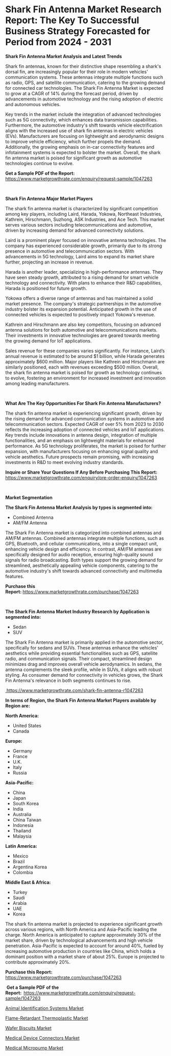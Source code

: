 <p><h1>Shark Fin Antenna Market Research Report: The Key To Successful Business Strategy Forecasted for Period from 2024 - 2031</h1></p><p><strong>Shark Fin Antenna Market Analysis and Latest Trends</strong></p>
<p><p>Shark fin antennas, known for their distinctive shape resembling a shark's dorsal fin, are increasingly popular for their role in modern vehicles’ communication systems. These antennas integrate multiple functions such as radio, GPS, and satellite communication, catering to the growing demand for connected car technologies. The Shark Fin Antenna Market is expected to grow at a CAGR of 14% during the forecast period, driven by advancements in automotive technology and the rising adoption of electric and autonomous vehicles.</p><p>Key trends in the market include the integration of advanced technologies such as 5G connectivity, which enhances data transmission capabilities. Furthermore, the automotive industry's shift towards vehicle electrification aligns with the increased use of shark fin antennas in electric vehicles (EVs). Manufacturers are focusing on lightweight and aerodynamic designs to improve vehicle efficiency, which further propels the demand. Additionally, the growing emphasis on in-car connectivity features and infotainment systems is expected to bolster the market. Overall, the shark fin antenna market is poised for significant growth as automotive technologies continue to evolve.</p></p>
<p><strong>Get a Sample PDF of the Report:&nbsp;</strong> <a href="https://www.marketgrowthrate.com/enquiry/request-sample/1047263">https://www.marketgrowthrate.com/enquiry/request-sample/1047263</a></p>
<p>&nbsp;</p>
<p><strong>Shark Fin Antenna Major Market Players</strong></p>
<p><p>The shark fin antenna market is characterized by significant competition among key players, including Laird, Harada, Yokowa, Northeast Industries, Kathrein, Hirschmann, Suzhong, ASK Industries, and Ace Tech. This market serves various sectors including telecommunications and automotive, driven by increasing demand for advanced connectivity solutions.</p><p>Laird is a prominent player focused on innovative antenna technologies. The company has experienced considerable growth, primarily due to its strong presence in automotive and telecommunication sectors. With advancements in 5G technology, Laird aims to expand its market share further, projecting an increase in revenue.</p><p>Harada is another leader, specializing in high-performance antennas. They have seen steady growth, attributed to a rising demand for smart vehicle technology and connectivity. With plans to enhance their R&D capabilities, Harada is positioned for future growth.</p><p>Yokowa offers a diverse range of antennas and has maintained a solid market presence. The company's strategic partnerships in the automotive industry bolster its expansion potential. Anticipated growth in the use of connected vehicles is expected to positively impact Yokowa's revenue.</p><p>Kathrein and Hirschmann are also key competitors, focusing on advanced antenna solutions for both automotive and telecommunications markets. Their investments in innovative technologies are geared towards meeting the growing demand for IoT applications.</p><p>Sales revenue for these companies varies significantly. For instance, Laird’s annual revenue is estimated to be around $1 billion, while Harada generates approximately $600 million. Major players like Kathrein and Hirschmann are similarly positioned, each with revenues exceeding $500 million. Overall, the shark fin antenna market is poised for growth as technology continues to evolve, fostering an environment for increased investment and innovation among leading manufacturers.</p></p>
<p>&nbsp;</p>
<p><strong>What Are The Key Opportunities For Shark Fin Antenna Manufacturers?</strong></p>
<p><p>The shark fin antenna market is experiencing significant growth, driven by the rising demand for advanced communication systems in automotive and telecommunication sectors. Expected CAGR of over 5% from 2023 to 2030 reflects the increasing adoption of connected vehicles and IoT applications. Key trends include innovations in antenna design, integration of multiple functionalities, and an emphasis on lightweight materials for enhanced performance. As 5G technology proliferates, the market is poised for further expansion, with manufacturers focusing on enhancing signal quality and vehicle aesthetics. Future prospects remain promising, with increasing investments in R&D to meet evolving industry standards.</p></p>
<p><strong>Inquire or Share Your Questions If Any Before Purchasing This Report:</strong> <a href="https://www.marketgrowthrate.com/enquiry/pre-order-enquiry/1047263">https://www.marketgrowthrate.com/enquiry/pre-order-enquiry/1047263</a></p>
<p>&nbsp;</p>
<p><strong>Market Segmentation</strong></p>
<p><strong>The Shark Fin Antenna Market Analysis by types is segmented into:</strong></p>
<p><ul><li>Combined Antenna</li><li>AM/FM Antenna</li></ul></p>
<p><p>The Shark Fin Antenna market is categorized into combined antennas and AM/FM antennas. Combined antennas integrate multiple functions, such as GPS, Bluetooth, and cellular communications, into a single compact unit, enhancing vehicle design and efficiency. In contrast, AM/FM antennas are specifically designed for audio reception, ensuring high-quality sound signals for radio broadcasting. Both types support the growing demand for streamlined, aesthetically appealing vehicle components, catering to the automotive industry's shift towards advanced connectivity and multimedia features.</p></p>
<p><strong>Purchase this Report:&nbsp;</strong><a href="https://www.marketgrowthrate.com/purchase/1047263">https://www.marketgrowthrate.com/purchase/1047263</a></p>
<p>&nbsp;</p>
<p><strong>The Shark Fin Antenna Market Industry Research by Application is segmented into:</strong></p>
<p><ul><li>Sedan</li><li>SUV</li></ul></p>
<p><p>The Shark Fin Antenna market is primarily applied in the automotive sector, specifically for sedans and SUVs. These antennas enhance the vehicles' aesthetics while providing essential functionalities such as GPS, satellite radio, and communication signals. Their compact, streamlined design minimizes drag and improves overall vehicle aerodynamics. In sedans, the antenna complements the sleek profile, while in SUVs, it aligns with robust styling. As consumer demand for connectivity in vehicles grows, the Shark Fin Antenna's relevance in both segments continues to rise.</p></p>
<p><a href="https://www.marketgrowthrate.com/shark-fin-antenna-r1047263">&nbsp;https://www.marketgrowthrate.com/shark-fin-antenna-r1047263</a></p>
<p><strong>In terms of Region, the Shark Fin Antenna Market Players available by Region are:</strong></p>
<p>
    <p> <strong> North America: </strong>
        <ul>
            <li>United States</li>
            <li>Canada</li>
        </ul>
        </p> 
    <p> <strong> Europe: </strong>
        <ul>
            <li>Germany</li>
            <li>France</li>
            <li>U.K.</li>
            <li>Italy</li>
            <li>Russia</li>
        </ul>
        </p> 
    <p> <strong> Asia-Pacific: </strong>
        <ul>
            <li>China</li>
            <li>Japan</li>
            <li>South Korea</li>
            <li>India</li>
            <li>Australia</li>
            <li>China Taiwan</li>
            <li>Indonesia</li>
            <li>Thailand</li>
            <li>Malaysia</li>
        </ul>
        </p> 
    <p> <strong> Latin America: </strong>
        <ul>
            <li>Mexico</li>
            <li>Brazil</li>
            <li>Argentina Korea</li>
            <li>Colombia</li>
        </ul>
        </p> 
    <p> <strong> Middle East & Africa: </strong>
        <ul>
            <li>Turkey</li>
            <li>Saudi</li>
            <li>Arabia</li>
            <li>UAE</li>
            <li>Korea</li>
        </ul>
    </p>
    </p>
<p><p>The shark fin antenna market is projected to experience significant growth across various regions, with North America and Asia-Pacific leading the charge. North America is anticipated to capture approximately 30% of the market share, driven by technological advancements and high vehicle penetration. Asia-Pacific is expected to account for around 40%, fueled by increasing automotive production in countries like China, which holds a dominant position with a market share of about 25%. Europe is projected to contribute approximately 20%.</p></p>
<p><strong>Purchase this Report: </strong><a href="https://www.marketgrowthrate.com/purchase/1047263">https://www.marketgrowthrate.com/purchase/1047263</a></p>
<p>&nbsp;<strong>Get a Sample PDF of the Report:&nbsp;&nbsp;</strong><a href="https://www.marketgrowthrate.com/enquiry/request-sample/1047263">https://www.marketgrowthrate.com/enquiry/request-sample/1047263</a></p>
<p><strong></strong></p>
<p><p><a href="https://www.linkedin.com/pulse/global-animal-identification-systems-market-status-lunhe">Animal Identification Systems Market</a></p><p><a href="https://issuu.com/reportprime-2/docs/flame-retardant-thermoplastic-marke_f45fc82cb4161e">Flame-Retardant Thermoplastic Market</a></p><p><a href="https://github.com/sofayahoo2023/Market-Research-Report-List-6/blob/main/wafer-biscuits-market.md">Wafer Biscuits Market</a></p><p><a href="https://www.linkedin.com/pulse/medical-device-connectors-market-share-size-trends-industry-analysis-o3qbe">Medical Device Connectors Market</a></p><p><a href="https://medium.com/@dollarearner151/strategic-roadmap-to-success-global-medical-micropump-market-analysis-2024-2031-590a0a5359b7?postPublishedType=repub">Medical Micropump Market</a></p></p>